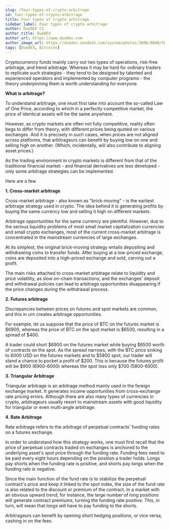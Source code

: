 ```yaml
---
slug: /four-types-of-crypto-arbitrage
id: four-types-of-crypto-arbitrage
title: Four types of crypto arbitrage
sidebar_label: Four types of crypto arbitrage
author: DueDEX CS
author_title: DueDEX
author_url: https://www.duedex.com
author_image_url: https://duedex.zendesk.com/system/photos/3606/0800/5893/twitter4.png
tags: [DueDEX, Bitcoins]
---
```




Cryptocurrency funds mainly carry out two types of operations, risk-free arbitrage, and trend arbitrage. Whereas it may be hard for ordinary traders to replicate such strategies - they tend to be designed by talented and experienced operators and implemented by computer programs - the theory underpinning them is worth understanding for everyone.

<!--truncate-->

**What is arbitrage?**

To understand arbitrage, one must first take into account the so-called Law of One Price, according to which in a perfectly competitive market, the price of identical assets will be the same anywhere.

However, as crypto markets are often not fully competitive, reality often begs to differ from theory, with different prices being quoted on various exchanges. And it is precisely in such cases, when prices are not aligned across platforms, that arbitrageurs can benefit by buying low on one and selling high on another. (Which, incidentally, will also contribute to aligning asset prices.)

As the trading environment in crypto markets is different from that of the traditional financial market - and financial derivatives are less developed - only some arbitrage strategies can be implemented.

Here are a few.

**1. Cross-market arbitrage**

Cross-market arbitrage - also known as "brick-moving" - is the earliest arbitrage strategy used in crypto. The idea behind it is generating profits by buying the same currency low and selling it high on different markets.

Arbitrage opportunities for the same currency are plentiful. However, due to the serious liquidity problems of most small market capitalization currencies and small crypto exchanges, most of the current cross-market arbitrage is concentrated in the mainstream currencies of large exchanges.

At its simplest, the original brick-moving strategy entails depositing and withdrawing coins to transfer funds. After buying at a low-priced exchange, coins are deposited into a high-priced exchange and sold, carving out a profit.

The main risks attached to cross-market arbitrage relate to liquidity and price volatility, as slow on-chain transactions, and the exchanges' deposit and withdrawal policies can lead to arbitrage opportunities disappearing if the price changes during the withdrawal process.

**2. Futures arbitrage**

Discrepancies between prices on futures and spot markets are common, and this in urn creates arbitrage opportunities.

For example, let us suppose that the price of BTC on the futures market is $6900, whereas the price of BTC on the spot market is $6500, resulting in a spread of $400.

A trader could short $6900 on the futures market while buying $6500 worth of contracts on the spot. As the spread narrows, with the BTC price sinking to 6000 USD on the futures markets and to $5800 spot, our trader will stand a chance to pocket a profit of $200. This is because the futures profit will be $900 (6900-6000) whereas the spot loss only $700 (5800-6500).

**3. Triangular Arbitrage**

Triangular arbitrage is an arbitrage method mainly used in the foreign exchange market. It generates income opportunities from cross-exchange rate pricing errors. Although there are also many types of currencies in crypto, arbitrageurs usually resort to mainstream assets with good liquidity for triangular or even multi-angle arbitrage.

**4. Rate Arbitrage**

Rate arbitrage refers to the arbitrage of perpetual contracts' funding rates on a futures exchange.

In order to understand how this strategy works, one must first recall that the price of perpetual contracts traded on exchanges is anchored to the underlying asset's spot price through the funding rate. Funding fees need to be paid every eight hours depending on the position a trader holds. Longs pay shorts when the funding rate is positive, and shorts pay longs when the funding rate is negative.

Since the main function of the fund rate is to stabilize the perpetual contract's price and keep it linked to the spot index, the size of the fund rate is also related to the discount or premium of the contract. In a market with an obvious upward trend, for instance, the large number of long positions will generate contract premiums, turning the funding rate positive. This, in turn, will mean that longs will have to pay funding to the shorts.

Arbitrageurs can benefit by opening short hedging positions, or vice versa, cashing in on the fees.
